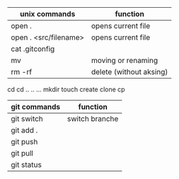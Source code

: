 unix commands | function
----------- | ----------
open . | opens current file
open . <src/filename> | opens current file
cat .gitconfig | 
mv | moving or renaming
rm -rf | delete (without aksing)

cd
cd ..
..
...
mkdir
touch
create
clone
cp

git commands | function
----------- | ----------
git switch <branch-name> | switch branche
git add . | 
git push | 
git pull | 
git status | 